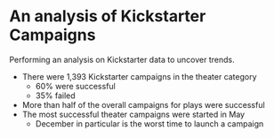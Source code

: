 # An analysis of Kickstarter Campaigns
Performing an analysis on Kickstarter data to uncover trends.

* There were 1,393 Kickstarter campaigns in the theater category
    - 60% were successful
    - 35% failed
* More than half of the overall campaigns for plays were successful 
* The most successful theater campaigns were started in May
    - December in particular is the worst time to launch a campaign
